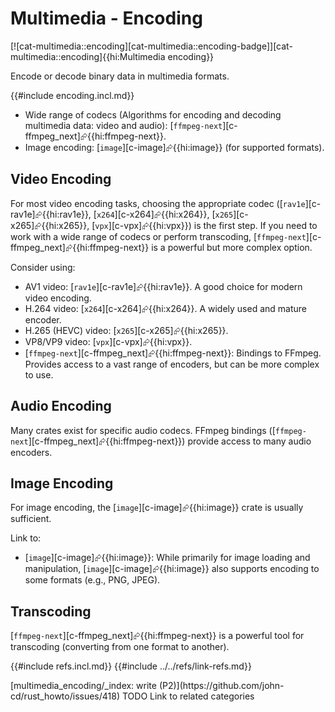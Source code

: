 # Multimedia - Encoding

[![cat-multimedia::encoding][cat-multimedia::encoding-badge]][cat-multimedia::encoding]{{hi:Multimedia encoding}}

Encode or decode binary data in multimedia formats.

{{#include encoding.incl.md}}

- Wide range of codecs (Algorithms for encoding and decoding multimedia data: video and audio): [`ffmpeg-next`][c-ffmpeg_next]⮳{{hi:ffmpeg-next}}.
- Image encoding: [`image`][c-image]⮳{{hi:image}} (for supported formats).

## Video Encoding

For most video encoding tasks, choosing the appropriate codec ([`rav1e`][c-rav1e]⮳{{hi:rav1e}}, [`x264`][c-x264]⮳{{hi:x264}}, [`x265`][c-x265]⮳{{hi:x265}}, [`vpx`][c-vpx]⮳{{hi:vpx}}) is the first step. If you need to work with a wide range of codecs or perform transcoding, [`ffmpeg-next`][c-ffmpeg_next]⮳{{hi:ffmpeg-next}} is a powerful but more complex option.

Consider using:

- AV1 video: [`rav1e`][c-rav1e]⮳{{hi:rav1e}}. A good choice for modern video encoding.
- H.264 video: [`x264`][c-x264]⮳{{hi:x264}}. A widely used and mature encoder.
- H.265 (HEVC) video: [`x265`][c-x265]⮳{{hi:x265}}.
- VP8/VP9 video: [`vpx`][c-vpx]⮳{{hi:vpx}}.
- [`ffmpeg-next`][c-ffmpeg_next]⮳{{hi:ffmpeg-next}}: Bindings to FFmpeg. Provides access to a vast range of encoders, but can be more complex to use.

## Audio Encoding

Many crates exist for specific audio codecs. FFmpeg bindings ([`ffmpeg-next`][c-ffmpeg_next]⮳{{hi:ffmpeg-next}}) provide access to many audio encoders.

## Image Encoding

For image encoding, the [`image`][c-image]⮳{{hi:image}} crate is usually sufficient.

Link to:

- [`image`][c-image]⮳{{hi:image}}: While primarily for image loading and manipulation, [`image`][c-image]⮳{{hi:image}} also supports encoding to some formats (e.g., PNG, JPEG).

## Transcoding

[`ffmpeg-next`][c-ffmpeg_next]⮳{{hi:ffmpeg-next}} is a powerful tool for transcoding (converting from one format to another).

{{#include refs.incl.md}}
{{#include ../../refs/link-refs.md}}

<div class="hidden">
[multimedia_encoding/_index: write (P2)](https://github.com/john-cd/rust_howto/issues/418)
TODO Link to related categories
</div>
